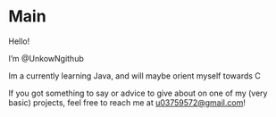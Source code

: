 # Main

Hello! 

I’m @UnkowNgithub

Im a currently learning Java, and will maybe orient myself towards C

If you got something to say or advice to give about on one of my (very basic) projects, feel free to reach me at u03759572@gmail.com!
